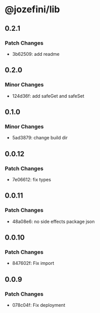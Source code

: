 # @jozefini/lib

## 0.2.1

### Patch Changes

- 3b62509: add readme

## 0.2.0

### Minor Changes

- 124d36f: add safeGet and safeSet

## 0.1.0

### Minor Changes

- 5ad3879: change build dir

## 0.0.12

### Patch Changes

- 7e06612: fix types

## 0.0.11

### Patch Changes

- 48a08e6: no side effects package json

## 0.0.10

### Patch Changes

- 847602f: Fix import

## 0.0.9

### Patch Changes

- 078c04f: Fix deployment

